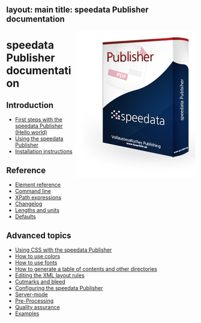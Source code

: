 layout: main
title: speedata Publisher documentation
---
<p><img src="assets/images/publisher.png" style="float:right;" alt="speedata Publisher"/></p>

speedata Publisher documentation
================================

Introduction
------------

* [First steps with the speedata Publisher (Hello world)](description-en/firststeps.html)
* [Using the speedata Publisher](description-en/publisherusage.html)
* [Installation instructions](description-en/installation.html)


Reference
---------

 * [Element reference](commands-en/layout.html)
 * [Command line](description-en/commandline.html)
 * [XPath expressions](description-en/xpath.html)
 * [Changelog](description-en/changelog.html)
 * [Lengths and units](description-en/lengths.html)
 * [Defaults](description-en/defaults.html)

Advanced topics
---------------

 * [Using CSS with the speedata Publisher](description-en/css.html)
 * [How to use colors](description-en/colors.html)
 * [How to use fonts](description-en/fonts.html)
 * [How to generate a table of contents and other directories](description-en/directories.html)
 * [Editing the XML layout rules](description-en/xmlediting.html)
 * [Cutmarks and bleed](description-en/cutmarks.html)
 * [Configuring the speedata Publisher](description-en/configuration.html)
 * [Server-mode](description-en/servermode.html)
 * [Pre-Processing](description-en/luafilter.html)
 * [Quality assurance](description-en/qualityassurance.html)
 * [Examples](examples-en/index.html)
